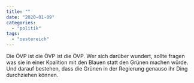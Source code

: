 ```yaml
---
title: ""
date: "2020-01-09"
categories: 
  - "politik"
tags: 
  - "oestereich"
---
```


Die ÖVP ist die ÖVP ist die ÖVP. Wer sich darüber wundert, sollte fragen was sie in einer Koalition mit den Blauen statt den Grünen machen würde. Und darauf bestehen, dass die Grünen in der Regierung genauso ihr Ding durchziehen können.
